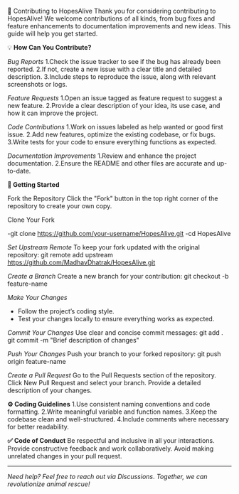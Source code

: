 🤝 Contributing to HopesAlive
Thank you for considering contributing to HopesAlive! We welcome contributions of all kinds, from bug fixes and feature enhancements to documentation improvements and new ideas. This guide will help you get started.

💡 **How Can You Contribute?**

*Bug Reports*
 1.Check the issue tracker to see if the bug has already been reported.
2.If not, create a new issue with a clear title and detailed description.
3.Include steps to reproduce the issue, along with relevant screenshots or logs.


*Feature Requests*
1.Open an issue tagged as feature request to suggest a new feature.
2.Provide a clear description of your idea, its use case, and how it can improve the project.


*Code Contributions*
1.Work on issues labeled as help wanted or good first issue.
2.Add new features, optimize the existing codebase, or fix bugs.
3.Write tests for your code to ensure everything functions as expected.

*Documentation Improvements*
1.Review and enhance the project documentation.
2.Ensure the README and other files are accurate and up-to-date.


**🚀 Getting Started**

Fork the Repository
Click the "Fork" button in the top right corner of the repository to create your own copy.

Clone Your Fork

-git clone https://github.com/your-username/HopesAlive.git
-cd HopesAlive


*Set Upstream Remote*
To keep your fork updated with the original repository:
git remote add upstream https://github.com/MadhavDhatrak/HopesAlive.git


*Create a Branch*
Create a new branch for your contribution:
git checkout -b feature-name


*Make Your Changes*

- Follow the project’s coding style.
- Test your changes locally to ensure everything works as expected.


*Commit Your Changes*
Use clear and concise commit messages:
git add .
git commit -m "Brief description of changes"


*Push Your Changes*
Push your branch to your forked repository:
git push origin feature-name


*Create a Pull Request*
Go to the Pull Requests section of the repository.
Click New Pull Request and select your branch.
Provide a detailed description of your changes.


**⚙️ Coding Guidelines**
1.Use consistent naming conventions and code formatting.
2.Write meaningful variable and function names.
3.Keep the codebase clean and well-structured.
4.Include comments where necessary for better readability.


**✅ Code of Conduct**
Be respectful and inclusive in all your interactions.
Provide constructive feedback and work collaboratively.
Avoid making unrelated changes in your pull request.

---

*Need help? Feel free to reach out via Discussions*.
*Together, we can revolutionize animal rescue!*









